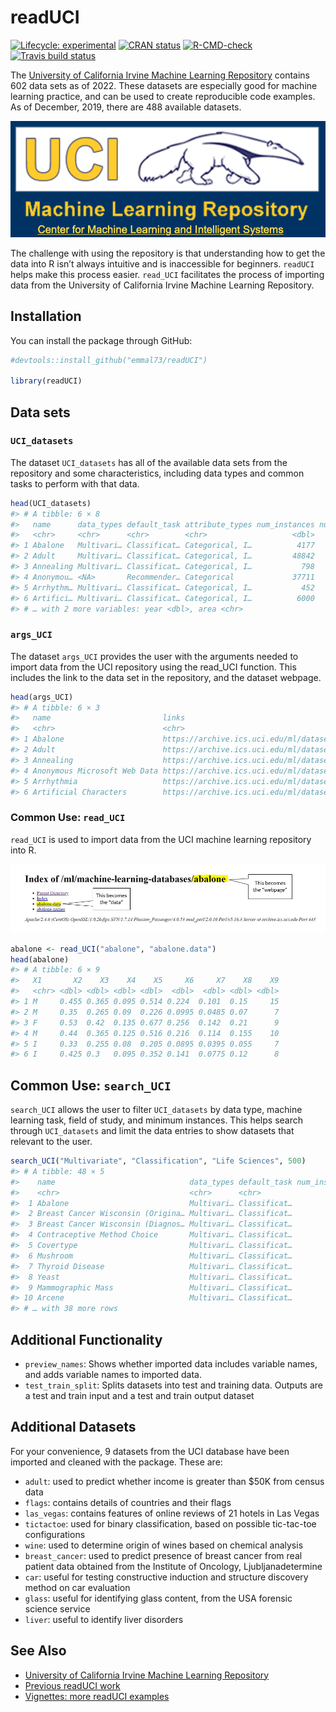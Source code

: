 
<!-- README.md is generated from README.Rmd. Please edit that file -->

# readUCI

<!-- badges: start -->

[![Lifecycle:
experimental](https://img.shields.io/badge/lifecycle-experimental-orange.svg)](https://www.tidyverse.org/lifecycle/#experimental)
[![CRAN
status](https://www.r-pkg.org/badges/version/readUCI)](https://CRAN.R-project.org/package=readUCI)
[![R-CMD-check](https://github.com/vivala1/readUCI/workflows/R-CMD-check/badge.svg)](https://github.com/vivala1/readUCI/actions)
[![Travis build
status](https://travis-ci.org/emmal73/readUCI.svg?branch=master)](https://travis-ci.org/emmal73/readUCI)
<!-- badges: end -->

The [University of California Irvine Machine Learning
Repository](https://archive.ics.uci.edu/ml/datasets.php) contains 602
data sets as of 2022. These datasets are especially good for machine
learning practice, and can be used to create reproducible code examples.
As of December, 2019, there are 488 available datasets.

![Logo](man/figures/repo_logo.png)

The challenge with using the repository is that understanding how to get
the data into R isn’t always intuitive and is inaccessible for
beginners. `readUCI` helps make this process easier. `read_UCI`
facilitates the process of importing data from the University of
California Irvine Machine Learning Repository.

## Installation

You can install the package through GitHub:

``` r
#devtools::install_github("emmal73/readUCI")

library(readUCI)
```

## Data sets

### `UCI_datasets`

The dataset `UCI_datasets` has all of the available data sets from the
repository and some characteristics, including data types and common
tasks to perform with that data.

``` r
head(UCI_datasets)
#> # A tibble: 6 × 8
#>   name      data_types default_task attribute_types num_instances num_attributes
#>   <chr>     <chr>      <chr>        <chr>                   <dbl>          <dbl>
#> 1 Abalone   Multivari… Classificat… Categorical, I…          4177              8
#> 2 Adult     Multivari… Classificat… Categorical, I…         48842             14
#> 3 Annealing Multivari… Classificat… Categorical, I…           798             38
#> 4 Anonymou… <NA>       Recommender… Categorical             37711            294
#> 5 Arrhythm… Multivari… Classificat… Categorical, I…           452            279
#> 6 Artifici… Multivari… Classificat… Categorical, I…          6000              7
#> # … with 2 more variables: year <dbl>, area <chr>
```

### `args_UCI`

The dataset `args_UCI` provides the user with the arguments needed to
import data from the UCI repository using the read_UCI function. This
includes the link to the data set in the repository, and the dataset
webpage.

``` r
head(args_UCI)
#> # A tibble: 6 × 3
#>   name                         links                                     webpage
#>   <chr>                        <chr>                                     <chr>  
#> 1 Abalone                      https://archive.ics.uci.edu/ml/datasets/… ../mac…
#> 2 Adult                        https://archive.ics.uci.edu/ml/datasets/… ../mac…
#> 3 Annealing                    https://archive.ics.uci.edu/ml/datasets/… ../mac…
#> 4 Anonymous Microsoft Web Data https://archive.ics.uci.edu/ml/datasets/… ../mac…
#> 5 Arrhythmia                   https://archive.ics.uci.edu/ml/datasets/… ../mac…
#> 6 Artificial Characters        https://archive.ics.uci.edu/ml/datasets/… ../mac…
```

### Common Use: `read_UCI`

`read_UCI` is used to import data from the UCI machine learning
repository into R.

![Abalone](man/figures/abalone_annotated.jpg)

``` r
abalone <- read_UCI("abalone", "abalone.data")
head(abalone)
#> # A tibble: 6 × 9
#>   X1       X2    X3    X4    X5     X6     X7    X8    X9
#>   <chr> <dbl> <dbl> <dbl> <dbl>  <dbl>  <dbl> <dbl> <dbl>
#> 1 M     0.455 0.365 0.095 0.514 0.224  0.101  0.15     15
#> 2 M     0.35  0.265 0.09  0.226 0.0995 0.0485 0.07      7
#> 3 F     0.53  0.42  0.135 0.677 0.256  0.142  0.21      9
#> 4 M     0.44  0.365 0.125 0.516 0.216  0.114  0.155    10
#> 5 I     0.33  0.255 0.08  0.205 0.0895 0.0395 0.055     7
#> 6 I     0.425 0.3   0.095 0.352 0.141  0.0775 0.12      8
```

## Common Use: `search_UCI`

`search_UCI` allows the user to filter `UCI_datasets` by data type,
machine learning task, field of study, and minimum instances. This helps
search through `UCI_datasets` and limit the data entries to show
datasets that relevant to the user.

``` r
search_UCI("Multivariate", "Classification", "Life Sciences", 500)
#> # A tibble: 48 × 5
#>    name                              data_types default_task num_instances area 
#>    <chr>                             <chr>      <chr>                <dbl> <chr>
#>  1 Abalone                           Multivari… Classificat…          4177 Life…
#>  2 Breast Cancer Wisconsin (Origina… Multivari… Classificat…           699 Life…
#>  3 Breast Cancer Wisconsin (Diagnos… Multivari… Classificat…           569 Life…
#>  4 Contraceptive Method Choice       Multivari… Classificat…          1473 Life…
#>  5 Covertype                         Multivari… Classificat…        581012 Life…
#>  6 Mushroom                          Multivari… Classificat…          8124 Life…
#>  7 Thyroid Disease                   Multivari… Classificat…          7200 Life…
#>  8 Yeast                             Multivari… Classificat…          1484 Life…
#>  9 Mammographic Mass                 Multivari… Classificat…           961 Life…
#> 10 Arcene                            Multivari… Classificat…           900 Life…
#> # … with 38 more rows
```

## Additional Functionality

-   `preview_names`: Shows whether imported data includes variable
    names, and adds variable names to imported data.
-   `test_train_split`: Splits datasets into test and training data.
    Outputs are a test and train input and a test and train output
    dataset

## Additional Datasets

For your convenience, 9 datasets from the UCI database have been
imported and cleaned with the package. These are:

-   `adult`: used to predict whether income is greater than $50K from
    census data
-   `flags`: contains details of countries and their flags
-   `las_vegas`: contains features of online reviews of 21 hotels in Las
    Vegas
-   `tictactoe`: used for binary classification, based on possible
    tic-tac-toe configurations
-   `wine`: used to determine origin of wines based on chemical analysis
-   `breast_cancer`: used to predict presence of breast cancer from real
    patient data obtained from the Institute of Oncology,
    Ljubljanadetermine
-   `car`: useful for testing constructive induction and structure
    discovery method on car evaluation
-   `glass`: useful for identifying glass content, from the USA forensic
    science service
-   `liver`: useful to identify liver disorders

## See Also

-   [University of California Irvine Machine Learning
    Repository](https://archive.ics.uci.edu/ml/datasets.php)
-   [Previous readUCI work](https://github.com/emmal73/readUCI)
-   [Vignettes: more readUCI
    examples](file:///private/var/folders/3m/ltp_cncd56lb5bg4vnj1tdb00000gn/T/RtmpgdV04P/preview-b1413ae7a2f.dir/readUCI.html)
